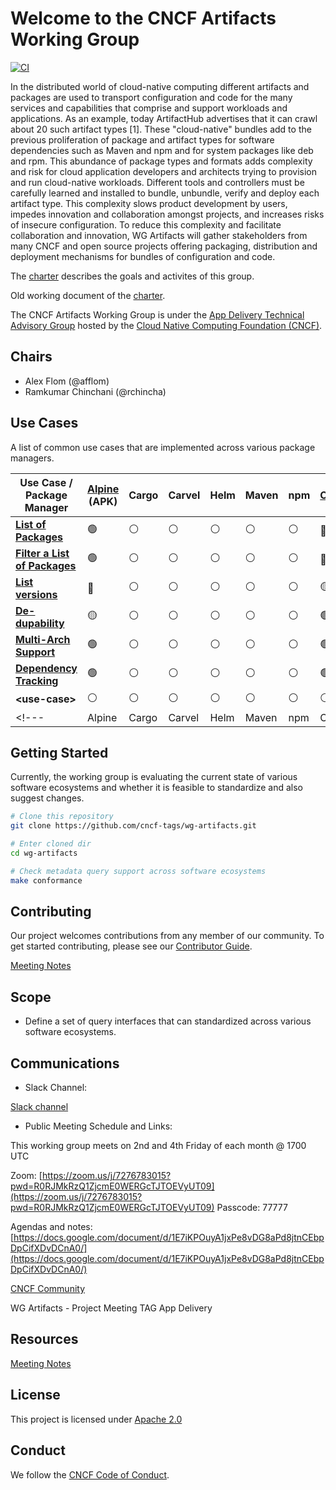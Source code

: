 <!-- template begins here-->

# Welcome to the CNCF Artifacts Working Group

[![CI](https://github.com/cncf-tags/wg-artifacts/actions/workflows/testing.yml/badge.svg)](https://github.com/cncf-tags/wg-artifacts/actions/workflows/testing.yml)

<!-- Mission Statement -->

In the distributed world of cloud-native computing different artifacts and
packages are used to transport configuration and code for the many services and
capabilities that comprise and support workloads and applications. As an
example, today ArtifactHub advertises that it can crawl about 20 such artifact
types [1]. These "cloud-native" bundles add to the previous proliferation of
package and artifact types for software dependencies such as Maven and npm and
for system packages like deb and rpm. This abundance of package types and
formats adds complexity and risk for cloud application developers and
architects trying to provision and run cloud-native workloads. Different tools
and controllers must be carefully learned and installed to bundle, unbundle,
verify and deploy each artifact type. This complexity slows product development
by users, impedes innovation and collaboration amongst projects, and increases
risks of insecure configuration. To reduce this complexity and facilitate
collaboration and innovation, WG Artifacts will gather stakeholders from many
CNCF and open source projects offering packaging, distribution and deployment
mechanisms for bundles of configuration and code.

<!-- More information about crafting your mission statement with examples -->

The [charter](charter.md) describes the goals and activites of this group.

Old working document of the [charter](https://docs.google.com/document/d/1w_lo2RZDKeEzQg4DMV-9Tq4ir_znONj_ypJ27CUfMgY/).

<!-- https://contribute.cncf.io/maintainers/governance/charter/ -->

The CNCF Artifacts Working Group is under the [App Delivery Technical Advisory Group](https://github.com/cncf/tag-app-delivery/tree/main/artifacts-wg) hosted
by the [Cloud Native Computing Foundation (CNCF)](https://cncf.io).

## Chairs

- Alex Flom (@afflom)
- Ramkumar Chinchani (@rchincha)

## Use Cases

<!-- embed docs/use-cases.md -->

A list of common use cases that are implemented across various package managers.

<!---                                                         | Alpine          | Cargo          | Carvel         | Helm           | Maven          | npm            | OCI             | PyPi            | rpm            | --->
<!-- markdownlint-disable-next-line MD033 -->
| Use Case /<BR>Package Manager                               | [Alpine](./pkgmgr/alpine.md) </BR>(APK) | Cargo | Carvel | Helm | Maven | npm | [OCI](./pkgmgr/oci.md) | [PyPi](./pkgmgr/pypi.md) | rpm |
| - | - | - | - | - | - | - | - | - | - |
| **[List of Packages](docs/use-cases.md#list-of-packages)**                   | :green_circle:  | :white_circle: | :white_circle: | :white_circle: | :white_circle: | :white_circle: |  :red_circle:*  | :green_circle:  | :white_circle: |
| **[Filter a List of Packages](docs/use-cases.md#filter-a-list-of-packages)** | :green_circle:  | :white_circle: | :white_circle: | :white_circle: | :white_circle: | :white_circle: |  :red_circle:   | :yellow_circle: | :white_circle: |
| **[List versions](docs/use-cases.md#list-versions)**                         | :red_circle:    | :white_circle: | :white_circle: | :white_circle: | :white_circle: | :white_circle: | :yellow_circle:*| :green_circle:  | :white_circle: |
| **[De-dupability](docs/use-cases.md#de-dupability)**                         | :yellow_circle: | :white_circle: | :white_circle: | :white_circle: | :white_circle: | :white_circle: | :green_circle:  | :green_circle:  | :white_circle: |
| **[Multi-Arch Support](docs/use-cases#multi-architecture-support)**       | :green_circle:  | :white_circle: | :white_circle: | :white_circle: | :white_circle: | :white_circle: | :green_circle:  | :green_circle:  | :white_circle: |
| **[Dependency Tracking](docs/use-cases.md#dependency-tracking)**             | :green_circle:  | :white_circle: | :white_circle: | :white_circle: | :white_circle: | :white_circle: | :green_circle:  | :green_circle:  | :white_circle: |
| **\<use-case\>**                                            | :white_circle:  | :white_circle: | :white_circle: | :white_circle: | :white_circle: | :white_circle: | :white_circle:  | :yellow_circle: | :white_circle: |
<!---                                                         | Alpine          | Cargo          | Carvel         | Helm           | Maven          | npm            | OCI             | PyPi            | rpm            | --->

## Getting Started

<!-- Include enough details to get started using, or at least building, the
project here and link to other docs with more detail as needed.  Depending on
the nature of the project and its current development status, this might
include:
* quick installation/build instructions
* a few simple examples of use
* basic prerequisites
-->

Currently, the working group is evaluating the current state of various
software ecosystems and whether it is feasible to standardize and also
suggest changes.

```bash
# Clone this repository
git clone https://github.com/cncf-tags/wg-artifacts.git

# Enter cloned dir
cd wg-artifacts

# Check metadata query support across software ecosystems
make conformance
```

## Contributing
<!-- Template: https://github.com/cncf/project-template/blob/main/CONTRIBUTING.md -->

Our project welcomes contributions from any member of our community. To get
started contributing, please see our [Contributor Guide](CONTRIBUTING.md).

[Meeting Notes](https://docs.google.com/document/d/1E7iKPOuyA1jxPe8vDG8aPd8jtnCEbpDpCifXDvDCnA0/)

## Scope
<!-- If this section is too long, you might consider moving it to a SCOPE.md -->
<!-- More information about creating your scope with links to examples -->
<!-- https://contribute.cncf.io/maintainers/governance/charter/ -->

- Define a set of query interfaces that can standardized across various software ecosystems.

## Communications

<!-- Fill in the communications channels you actually use.  These should all be public channels anyone
can join, and there should be several ways that users and contributors can reach project maintainers. 
If you have recurring/regular meetings, list those or a link to a publicy-readable calendar so that
prospective contributors know when and where to engage with you. -->

- Slack Channel:

[Slack channel](https://cloud-native.slack.com/archives/C04UQDWS4M7)

- Public Meeting Schedule and Links:

This working group meets on 2nd and 4th Friday of each month @ 1700 UTC

Zoom: [https://zoom.us/j/7276783015?pwd=R0RJMkRzQ1ZjcmE0WERGcTJTOEVyUT09](https://zoom.us/j/7276783015?pwd=R0RJMkRzQ1ZjcmE0WERGcTJTOEVyUT09)
Passcode: 77777

Agendas and notes: [https://docs.google.com/document/d/1E7iKPOuyA1jxPe8vDG8aPd8jtnCEbpDpCifXDvDCnA0/](https://docs.google.com/document/d/1E7iKPOuyA1jxPe8vDG8aPd8jtnCEbpDpCifXDvDCnA0/)

[CNCF Community](https://community.cncf.io/tag-app-delivery/)

WG Artifacts - Project Meeting
TAG App Delivery

## Resources

[Meeting Notes](https://docs.google.com/document/d/1E7iKPOuyA1jxPe8vDG8aPd8jtnCEbpDpCifXDvDCnA0/)

## License

<!-- Template: https://github.com/cncf/project-template/blob/main/LICENSE -->
This project is licensed under [Apache 2.0](LICENSE)

## Conduct

<!-- Template: https://github.com/cncf/project-template/blob/main/CODE_OF_CONDUCT.md -->
We follow the [CNCF Code of Conduct](CODE_OF_CONDUCT.md).
